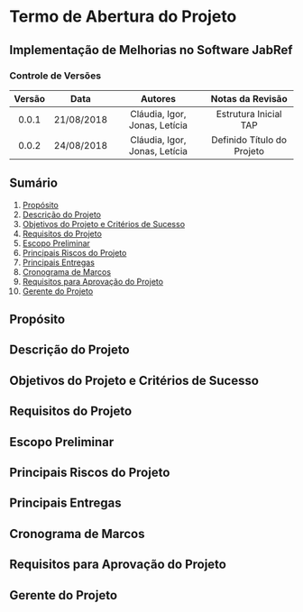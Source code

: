 # Termo de Abertura do Projeto

## Implementação de Melhorias no Software JabRef

### Controle de Versões
| Versão | Data | Autores | Notas da Revisão
|:--:|:--:|:--:|:--:|
| 0.0.1 | 21/08/2018 | Cláudia, Igor, Jonas, Letícia | Estrutura Inicial TAP |
| 0.0.2 | 24/08/2018 | Cláudia, Igor, Jonas, Letícia | Definido Título do Projeto |

## Sumário
1. [Propósito](#prop)
2. [Descrição do Projeto](#desc)
3. [Objetivos do Projeto e Critérios de Sucesso](#obj)
4. [Requisitos do Projeto](#req)
5. [Escopo Preliminar](#escopo)
6. [Principais Riscos do Projeto](#riscos)
7. [Principais Entregas](#entregas)
8. [Cronograma de Marcos](#marcos)
9. [Requisitos para Aprovação do Projeto](#aprov)
10. [Gerente do Projeto](#ger)

<!-- ### Objetivo do documento

Autorizar o início do projeto, atribuir principais responsáveis e documentar requisitos iniciais, principais entregas, premissas e restrições. -->

## Propósito

<!-- ### Objetivos do negocio -->

## Descrição do Projeto

## Objetivos do Projeto e Critérios de Sucesso
 <!-- Objetivos devem ser SMART -->

## Requisitos do Projeto

## Escopo Preliminar

## Principais Riscos do Projeto

## Principais Entregas

## Cronograma de Marcos

## Requisitos para Aprovação do Projeto

## Gerente do Projeto

